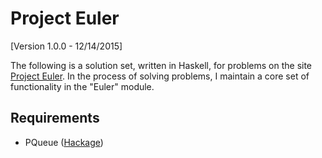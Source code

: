Project Euler
=============

[Version 1.0.0 - 12/14/2015]

The following is a solution set, written in Haskell, for problems on the site [Project Euler](http://projecteuler.net/).
In the process of solving problems, I maintain a core set of functionality in the "Euler" module.

Requirements
------------

* PQueue ([Hackage](https://hackage.haskell.org/package/pqueue))
